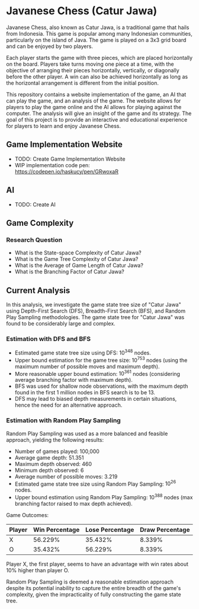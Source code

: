 # Javanese Chess (Catur Jawa)

Javanese Chess, also known as Catur Jawa, is a traditional game that hails from Indonesia. This game is popular among many Indonesian communities, particularly on the island of Java. The game is played on a 3x3 grid board and can be enjoyed by two players.

Each player starts the game with three pieces, which are placed horizontally on the board. Players take turns moving one piece at a time, with the objective of arranging their pieces horizontally, vertically, or diagonally before the other player. A win can also be achieved horizontally as long as the horizontal arrangement is different from the initial position.

This repository contains a website implementation of the game, an AI that can play the game, and an analysis of the game. The website allows for players to play the game online and the AI allows for playing against the computer. The analysis will give an insight of the game and its strategy. The goal of this project is to provide an interactive and educational experience for players to learn and enjoy Javanese Chess.

## Game Implementation Website
- TODO: Create Game Implementation Website
- WIP implementation code pen: https://codepen.io/haskucy/pen/GRwoxaR

## AI
- TODO: Create AI

## Game Complexity
### Research Question
- What is the State-space Complexity of Catur Jawa?
- What is the Game Tree Complexity of Catur Jawa?
- What is the Average of Game Length of Catur Jawa?
- What is the Branching Factor of Catur Jawa?

## Current Analysis

In this analysis, we investigate the game state tree size of "Catur Jawa" using Depth-First Search (DFS), Breadth-First Search (BFS), and Random Play Sampling methodologies. The game state tree for "Catur Jawa" was found to be considerably large and complex.

### Estimation with DFS and BFS
- Estimated game state tree size using DFS: ${10}^{348}$ nodes.
- Upper bound estimation for the game tree size: ${10}^{753}$ nodes (using the maximum number of possible moves and maximum depth).
- More reasonable upper bound estimation: ${10}^{361}$ nodes (considering average branching factor with maximum depth).
- BFS was used for shallow node observations, with the maximum depth found in the first 1 million nodes in BFS search is to be 13.
- DFS may lead to biased depth measurements in certain situations, hence the need for an alternative approach.

### Estimation with Random Play Sampling
Random Play Sampling was used as a more balanced and feasible approach, yielding the following results:

- Number of games played: 100,000
- Average game depth: 51.351
- Maximum depth observed: 460
- Minimum depth observed: 6
- Average number of possible moves: 3.219
- Estimated game state tree size using Random Play Sampling: ${10}^{26}$ nodes.
- Upper bound estimation using Random Play Sampling: ${10}^{388}$ nodes (max branching factor raised to max depth achieved).

Game Outcomes:

| Player | Win Percentage | Lose Percentage | Draw Percentage |
|--------|----------------|-----------------|-----------------|
|   X    |    56.229%     |     35.432%     |     8.339%      |
|   O    |    35.432%     |     56.229%     |     8.339%      |

Player X, the first player, seems to have an advantage with win rates about 10% higher than player O.

Random Play Sampling is deemed a reasonable estimation approach despite its potential inability to capture the entire breadth of the game's complexity, given the impracticality of fully constructing the game state tree.

